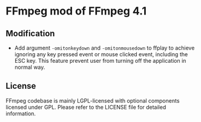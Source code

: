 FFmpeg mod of FFmpeg 4.1
=============

## Modification
- Add argument `-omitonkeydown` and `-omitonmousedown` to ffplay to achieve ignoring any key pressed event or mouse clicked event, including the ESC key. This feature prevent user from turning off the application in normal way.


## License

FFmpeg codebase is mainly LGPL-licensed with optional components licensed under
GPL. Please refer to the LICENSE file for detailed information.
